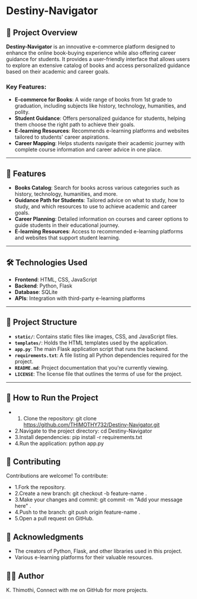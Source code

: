 # Destiny-Navigator

## 📖 Project Overview
**Destiny-Navigator** is an innovative e-commerce platform designed to enhance the online book-buying experience while also offering career guidance for students. It provides a user-friendly interface that allows users to explore an extensive catalog of books and access personalized guidance based on their academic and career goals.

### Key Features:
- **E-commerce for Books**: A wide range of books from 1st grade to graduation, including subjects like history, technology, humanities, and polity.
- **Student Guidance**: Offers personalized guidance for students, helping them choose the right path to achieve their goals.
- **E-learning Resources**: Recommends e-learning platforms and websites tailored to students' career aspirations.
- **Career Mapping**: Helps students navigate their academic journey with complete course information and career advice in one place.

---

## 🌟 Features
- **Books Catalog**: Search for books across various categories such as history, technology, humanities, and more.
- **Guidance Path for Students**: Tailored advice on what to study, how to study, and which resources to use to achieve academic and career goals.
- **Career Planning**: Detailed information on courses and career options to guide students in their educational journey.
- **E-learning Resources**: Access to recommended e-learning platforms and websites that support student learning.

---

## 🛠️ Technologies Used
- **Frontend**: HTML, CSS, JavaScript
- **Backend**: Python, Flask
- **Database**: SQLite
- **APIs**: Integration with third-party e-learning platforms

---

## 📂 Project Structure

- **`static/`**: Contains static files like images, CSS, and JavaScript files.
- **`templates/`**: Holds the HTML templates used by the application.
- **`app.py`**: The main Flask application script that runs the backend.
- **`requirements.txt`**: A file listing all Python dependencies required for the project.
- **`README.md`**: Project documentation that you're currently viewing.
- **`LICENSE`**: The license file that outlines the terms of use for the project.


---

## 🚀 How to Run the Project
- 1. Clone the repository:
   git clone https://github.com/THIMOTHY732/Destiny-Navigator.git 
- 2.Navigate to the project directory:
  cd Destiny-Navigator
- 3.Install dependencies:
  pip install -r requirements.txt 
- 4.Run the application:
  python app.py 

## 🤝 Contributing
Contributions are welcome!
To contribute:

- 1.Fork the repository.
- 2.Create a new branch:
  git checkout -b feature-name .
- 3.Make your changes and commit:
  git commit -m "Add your message here" .
- 4.Push to the branch:
  git push origin feature-name .
- 5.Open a pull request on GitHub.

## 🙌 Acknowledgments
- The creators of Python, Flask, and other libraries used in this project.
- Various e-learning platforms for their valuable resources.

## 🧑‍💻 Author
K. Thimothi,
Connect with me on GitHub for more projects.


